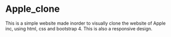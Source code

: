 # Apple_clone
This is a simple website made inorder to visually clone the website of Apple inc, using html, css and bootstrap 4. This is also a responsive design.
